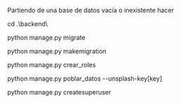 Partiendo de una base de datos vacía o inexistente hacer

cd .\backend\

python manage.py migrate

python manage.py makemigration

python manage.py crear_roles

python manage.py poblar_datos --unsplash-key[key]

python manage.py createsuperuser